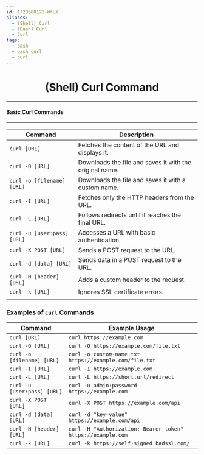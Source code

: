 ```yaml
---
id: 1723688128-WKLX
aliases:
  - (Shell) Curl
  - (Bash) Curl
  - Curl
tags:
  - bash
  - bash_curl
  - curl
---
```


<center>
<h1>(Shell) Curl Command</h1>
</center>


---
#### Basic Curl Commands
---

| Command                     | Description                                             |
| --------------------------- | ------------------------------------------------------- |
| `curl [URL]`                | Fetches the content of the URL and displays it.         |
| `curl -O [URL]`             | Downloads the file and saves it with the original name. |
| `curl -o [filename] [URL]`  | Downloads the file and saves it with a custom name.     |
| `curl -I [URL]`             | Fetches only the HTTP headers from the URL.             |
| `curl -L [URL]`             | Follows redirects until it reaches the final URL.       |
| `curl -u [user:pass] [URL]` | Accesses a URL with basic authentication.               |
| `curl -X POST [URL]`        | Sends a POST request to the URL.                        |
| `curl -d [data] [URL]`      | Sends data in a POST request to the URL.                |
| `curl -H [header] [URL]`    | Adds a custom header to the request.                    |
| `curl -k [URL]`             | Ignores SSL certificate errors.                         |
|                             |                                                         |

### Examples of `curl` Commands

| Command                     | Example Usage                                           |
| --------------------------- | ------------------------------------------------------- |
| `curl [URL]`                | `curl https://example.com`                              |
| `curl -O [URL]`             | `curl -O https://example.com/file.txt`                  |
| `curl -o [filename] [URL]`  | `curl -o custom-name.txt https://example.com/file.txt`  |
| `curl -I [URL]`             | `curl -I https://example.com`                           |
| `curl -L [URL]`             | `curl -L https://short.url/redirect`                    |
| `curl -u [user:pass] [URL]` | `curl -u admin:password https://example.com`            |
| `curl -X POST [URL]`        | `curl -X POST https://example.com/api`                  |
| `curl -d [data] [URL]`      | `curl -d "key=value" https://example.com/api`           |
| `curl -H [header] [URL]`    | `curl -H "Authorization: Bearer token" https://example.com` |
| `curl -k [URL]`             | `curl -k https://self-signed.badssl.com/`              |
